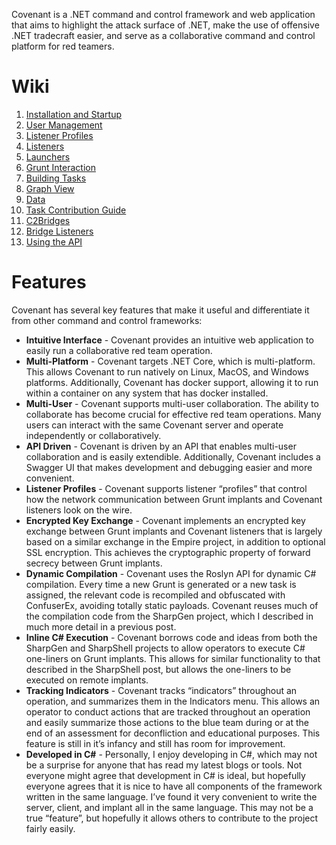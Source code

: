 Covenant is a .NET command and control framework and web application that aims to highlight the attack surface of .NET, make the use of offensive .NET tradecraft easier, and serve as a collaborative command and control platform for red teamers.

# Wiki

1. [Installation and Startup](https://github.com/cobbr/Covenant/wiki/Installation-And-Startup)
2. [User Management](https://github.com/cobbr/Covenant/wiki/User-Management)
3. [Listener Profiles](https://github.com/cobbr/Covenant/wiki/Listener-Profiles)
4. [Listeners](https://github.com/cobbr/Covenant/wiki/Listeners)
5. [Launchers](https://github.com/cobbr/Covenant/wiki/Launchers)
6. [Grunt Interaction](https://github.com/cobbr/Covenant/wiki/Grunt-Interaction)
7. [Building Tasks](https://github.com/cobbr/Covenant/wiki/Building-Tasks)
8. [Graph View](https://github.com/cobbr/Covenant/wiki/Graph-View)
9. [Data](https://github.com/cobbr/Covenant/wiki/Data)
10. [Task Contribution Guide](https://github.com/cobbr/Covenant/wiki/Task-Contribution-Guide)
11. [C2Bridges](https://github.com/cobb/Covenant/wiki/C2Bridges)
12. [Bridge Listeners](https://github.com/cobbr/Covenant/wiki/Bridge-Listeners)
13. [Using the API](https://github.com/cobbr/Covenant/wiki/Using-The-API)

# Features

Covenant has several key features that make it useful and differentiate it from other command and control frameworks:

* **Intuitive Interface** - Covenant provides an intuitive web application to easily run a collaborative red team operation.
* **Multi-Platform** - Covenant targets .NET Core, which is multi-platform. This allows Covenant to run natively on Linux, MacOS, and Windows platforms. Additionally, Covenant has docker support, allowing it to run within a container on any system that has docker installed.
* **Multi-User** - Covenant supports multi-user collaboration. The ability to collaborate has become crucial for effective red team operations. Many users can interact with the same Covenant server and operate independently or collaboratively.
* **API Driven** - Covenant is driven by an API that enables multi-user collaboration and is easily extendible. Additionally, Covenant includes a Swagger UI that makes development and debugging easier and more convenient.
* **Listener Profiles** - Covenant supports listener “profiles” that control how the network communication between Grunt implants and Covenant listeners look on the wire.
* **Encrypted Key Exchange** - Covenant implements an encrypted key exchange between Grunt implants and Covenant listeners that is largely based on a similar exchange in the Empire project, in addition to optional SSL encryption. This achieves the cryptographic property of forward secrecy between Grunt implants.
* **Dynamic Compilation** - Covenant uses the Roslyn API for dynamic C# compilation. Every time a new Grunt is generated or a new task is assigned, the relevant code is recompiled and obfuscated with ConfuserEx, avoiding totally static payloads. Covenant reuses much of the compilation code from the SharpGen project, which I described in much more detail in a previous post.
* **Inline C# Execution** - Covenant borrows code and ideas from both the SharpGen and SharpShell projects to allow operators to execute C# one-liners on Grunt implants. This allows for similar functionality to that described in the SharpShell post, but allows the one-liners to be executed on remote implants.
* **Tracking Indicators** - Covenant tracks “indicators” throughout an operation, and summarizes them in the Indicators menu. This allows an operator to conduct actions that are tracked throughout an operation and easily summarize those actions to the blue team during or at the end of an assessment for deconfliction and educational purposes. This feature is still in it’s infancy and still has room for improvement.
* **Developed in C#** - Personally, I enjoy developing in C#, which may not be a surprise for anyone that has read my latest blogs or tools. Not everyone might agree that development in C# is ideal, but hopefully everyone agrees that it is nice to have all components of the framework written in the same language. I’ve found it very convenient to write the server, client, and implant all in the same language. This may not be a true “feature”, but hopefully it allows others to contribute to the project fairly easily.